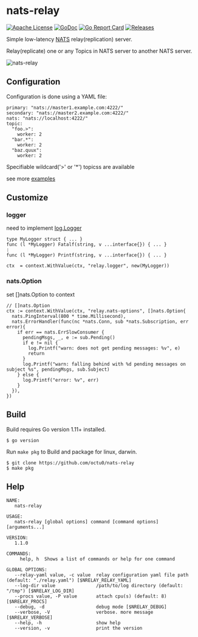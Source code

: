 # nats-relay

[![Apache License](https://img.shields.io/github/license/octu0/nats-relay)](https://github.com/octu0/nats-relay/blob/master/LICENSE)
[![GoDoc](https://godoc.org/github.com/octu0/nats-relay?status.svg)](https://godoc.org/github.com/octu0/nats-relay)
[![Go Report Card](https://goreportcard.com/badge/github.com/octu0/nats-relay)](https://goreportcard.com/report/github.com/octu0/nats-relay)
[![Releases](https://img.shields.io/github/v/release/octu0/nats-relay)](https://github.com/octu0/nats-relay/releases)

Simple low-latency [NATS](https://nats.io/) relay(replication) server.

Relay(replicate) one or any Topics in NATS server to another NATS server.

![nats-relay](https://user-images.githubusercontent.com/42143893/50095373-c3fc9a00-0258-11e9-9174-74775dfe9d5d.png)

## Configuration

Configuration is done using a YAML file:

```
primary: "nats://master1.example.com:4222/"
secondary: "nats://master2.example.com:4222/"
nats: "nats://localhost:4222/"
topic:
  "foo.>":
    worker: 2
  "bar.*":
    worker: 2
  "baz.quux":
    worker: 2
```

Specifiable wildcard('>' or '*') topicss are available

see more [examples](https://github.com/octu0/nats-relay/tree/master/example)

## Customize

### logger

need to implement [log.Logger](https://golang.org/pkg/log/#Logger)

```
type MyLogger struct { ... }
func (l *MyLogger) Fatalf(string, v ...interface{}) { ... }
:
func (l *MyLogger) Printf(string, v ...interface{}) { ... }

ctx  = context.WithValue(ctx, "relay.logger", new(MyLogger))
```

### nats.Option

set []nats.Option to context

```
// []nats.Option
ctx := context.WithValue(ctx, "relay.nats-options", []nats.Option{
  nats.PingInterval(800 * time.Millisecond),
  nats.ErrorHandler(func(nc *nats.Conn, sub *nats.Subscription, err error){
    if err == nats.ErrSlowConsumer {
      pendingMsgs, _, e := sub.Pending()
      if e != nil {
        log.Printf("warn: does not get pending messages: %v", e)
        return
      }
      log.Printf("warn: falling behind with %d pending messages on subject %s", pendingMsgs, sub.Subject)
    } else {
      log.Printf("error: %v", err)
    }
  }),
})
```

## Build

Build requires Go version 1.11+ installed.

```
$ go version
```

Run `make pkg` to Build and package for linux, darwin.

```
$ git clone https://github.com/octu0/nats-relay
$ make pkg
```

## Help

```
NAME:
   nats-relay

USAGE:
   nats-relay [global options] command [command options] [arguments...]

VERSION:
   1.1.0

COMMANDS:
     help, h  Shows a list of commands or help for one command

GLOBAL OPTIONS:
   --relay-yaml value, -c value  relay configuration yaml file path (default: "./relay.yaml") [$NRELAY_RELAY_YAML]
   --log-dir value               /path/to/log directory (default: "/tmp") [$NRELAY_LOG_DIR]
   --procs value, -P value       attach cpu(s) (default: 8) [$NRELAY_PROCS]
   --debug, -d                   debug mode [$NRELAY_DEBUG]
   --verbose, -V                 verbose. more message [$NRELAY_VERBOSE]
   --help, -h                    show help
   --version, -v                 print the version
```
